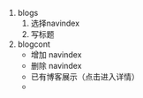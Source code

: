 1. blogs
   1. 选择navindex
   2. 写标题
2. blogcont
   - 增加 navindex
   - 删除 navindex
   - 已有博客展示（点击进入详情）
   - 
